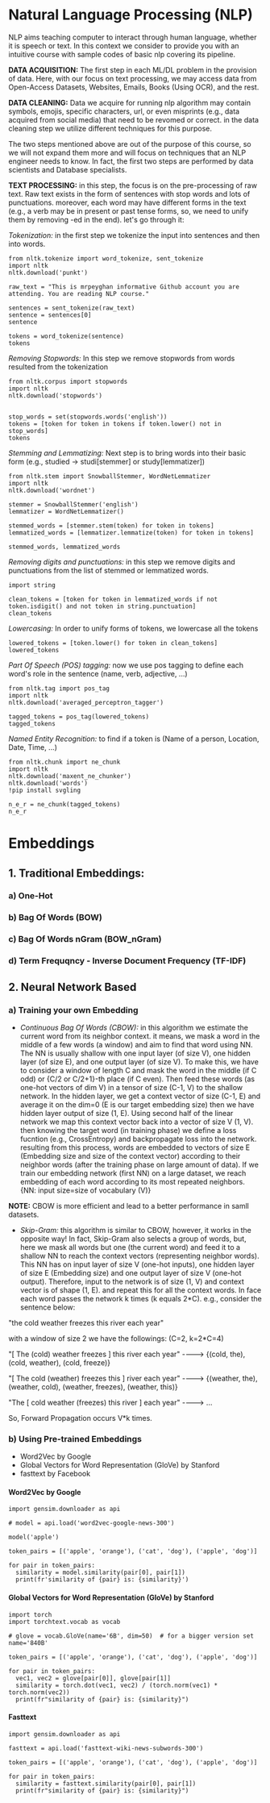# Natural Language Processing (NLP)
NLP aims teaching computer to interact through human language, whether it is speech or text. In this context we consider to provide you with an intuitive course with sample codes of basic nlp covering its pipeline.

**DATA ACQUISITION:** The first step in each ML/DL problem in the provision of data. Here, with our focus on text processing, we may access data from Open-Access Datasets, Websites, Emails, Books (Using OCR), and the rest.

**DATA CLEANING:** Data we acquire for running nlp algorithm may contain symbols, emojis, specific characters, url, or even misprints (e.g., data acquired from social media) that need to be revomed or correct. in the data cleaning step we utilize different techniques for this purpose.

The two steps mentioned above are out of the purpose of this course, so we will not expand them more and will focus on techniques that an NLP engineer needs to know. In fact, the first two steps are performed by data scientists and Database specialists.

**TEXT PROCESSING:** in this step, the focus is on the pre-processing of raw text. Raw text exists in the form of sentences with stop words and lots of punctuations. moreover, each word may have different forms in the text (e.g., a verb may be in present or past tense forms, so, we need to unify them by removing -ed in the end). let's go through it:

*Tokenization:* in the first step we tokenize the input into sentences and then into words.

```
from nltk.tokenize import word_tokenize, sent_tokenize
import nltk
nltk.download('punkt')

raw_text = "This is mrpeyghan informative Github account you are attending. You are reading NLP course."

sentences = sent_tokenize(raw_text)
sentence = sentences[0]
sentence

tokens = word_tokenize(sentence)
tokens
```

*Removing Stopwords:* In this step we remove stopwords from words resulted from the tokenization

```
from nltk.corpus import stopwords
import nltk
nltk.download('stopwords')


stop_words = set(stopwords.words('english'))
tokens = [token for token in tokens if token.lower() not in stop_words]
tokens
```

*Stemming and Lemmatizing:* Next step is to bring words into their basic form (e.g., studied -> studi[stemmer] or study[lemmatizer])

```
from nltk.stem import SnowballStemmer, WordNetLemmatizer
import nltk
nltk.download('wordnet')

stemmer = SnowballStemmer('english')
lemmatizer = WordNetLemmatizer()

stemmed_words = [stemmer.stem(token) for token in tokens]
lemmatized_words = [lemmatizer.lemmatize(token) for token in tokens]

stemmed_words, lemmatized_words
```

*Removing digits and punctuations:* in this step we remove digits and punctuations from the list of stemmed or lemmatized words.


```
import string

clean_tokens = [token for token in lemmatized_words if not token.isdigit() and not token in string.punctuation]
clean_tokens
```


*Lowercasing:* In order to unify forms of tokens, we lowercase all the tokens

```
lowered_tokens = [token.lower() for token in clean_tokens]
lowered_tokens
```


*Part Of Speech (POS) tagging:* now we use pos tagging to define each word's role in the sentence (name, verb, adjective, ...)


```
from nltk.tag import pos_tag
import nltk
nltk.download('averaged_perceptron_tagger')

tagged_tokens = pos_tag(lowered_tokens)
tagged_tokens
```


*Named Entity Recognition:* to find if a token is (Name of a person, Location, Date, Time, ...)


```
from nltk.chunk import ne_chunk
import nltk
nltk.download('maxent_ne_chunker')
nltk.download('words')
!pip install svgling

n_e_r = ne_chunk(tagged_tokens)
n_e_r
```


# Embeddings 
## 1. Traditional Embeddings:
### a) One-Hot
### b) Bag Of Words (BOW)
### c) Bag Of Words nGram (BOW_nGram)
### d) Term Frequqncy - Inverse Document Frequency (TF-IDF)
## 2. Neural Network Based
### a) Training your own Embedding
  * *Continuous Bag Of Words (CBOW):* in this algorithm we estimate the current word from its neighbor context. it means, we mask a word in the middle of a few words (a window) and aim to find that word using NN. The NN is usually shallow with one input layer (of size V), one hidden layer (of size E), and one output layer (of size V). To make this, we have to consider a window of length C and mask the word in the middle (if C odd) or {C/2 or C/2+1}-th place (if C even). Then feed these words (as one-hot vectors of dim V) in a tensor of size (C-1, V) to the shallow network. In the hidden layer, we get a context vector of size (C-1, E) and average it on the dim=0 (E is our target embedding size) then we have hidden layer output of size (1, E). Using second half of the linear network we map this context vector back into a vector of size V (1, V). then knowing the target word (in training phase) we define a loss fucntion (e.g., CrossEntropy) and backpropagate loss into the network. resulting from this process, words are embedded to vectors of size E (Embedding size and size of the context vector) according to their neighbor words (after the training phase on large amount of data). If we train our embedding network (first NN) on a large dataset, we reach embedding of each word according to its most repeated neighbors. {NN: input size=size of vocabulary (V)} 

  **NOTE:** CBOW is more efficient and lead to a better performance in samll datasets. 


  * *Skip-Gram:* this algorithm is similar to CBOW, however, it works in the opposite way! In fact, Skip-Gram also selects a group of words, but, here we mask all words but one (the current word) and feed it to a shallow NN to reach the context vectors (representing neighbor words). This NN has on input layer of size V (one-hot inputs), one hidden layer of size E (Embedding size) and one output layer of size V (one-hot output). Therefore, input to the network is of size (1, V) and context vector is of shape (1, E). and repeat this for all the context words. In face each word passes the network k times (k equals 2*C). e.g., consider the sentence below: 
  
  "the cold weather freezes this river each year"

  with a window of size 2 we have the followings: (C=2, k=2*C=4)

  "[ The (cold) weather freezes ] this river each year" ----> {(cold, the), (cold, weather), (cold, freeze)}

  "[ The cold (weather) freezes  this ] river each year" ----> {(weather, the), (weather, cold), (weather, freezes), (weather, this)}

  "The [ cold weather (freezes)  this  river ] each year" ----> ...

  So, Forward Propagation occurs V*k times. 

### b) Using Pre-trained Embeddings 
  * Word2Vec by Google
  * Global Vectors for Word Representation (GloVe) by Stanford
  * fasttext by Facebook


#### Word2Vec by Google


```
import gensim.downloader as api

# model = api.load('word2vec-google-news-300')

model('apple')
```

```
token_pairs = [('apple', 'orange'), ('cat', 'dog'), ('apple', 'dog')]

for pair in token_pairs:
  similarity = model.similarity(pair[0], pair[1])
  print(fr'similarity of {pair} is: {similarity}') 
```


#### Global Vectors for Word Representation (GloVe) by Stanford

```
import torch
import torchtext.vocab as vocab

# glove = vocab.GloVe(name='6B', dim=50)  # for a bigger version set name='840B'
```

```
token_pairs = [('apple', 'orange'), ('cat', 'dog'), ('apple', 'dog')]

for pair in token_pairs: 
  vec1, vec2 = glove[pair[0]], glove[pair[1]]
  similarity = torch.dot(vec1, vec2) / (torch.norm(vec1) * torch.norm(vec2)) 
  print(fr"similarity of {pair} is: {similarity}")
```

#### Fasttext


```
import gensim.downloader as api

fasttext = api.load('fasttext-wiki-news-subwords-300')

token_pairs = [('apple', 'orange'), ('cat', 'dog'), ('apple', 'dog')]

for pair in token_pairs:
  similarity = fasttext.similarity(pair[0], pair[1])
  print(fr"similarity of {pair} is: {similarity}")
```

